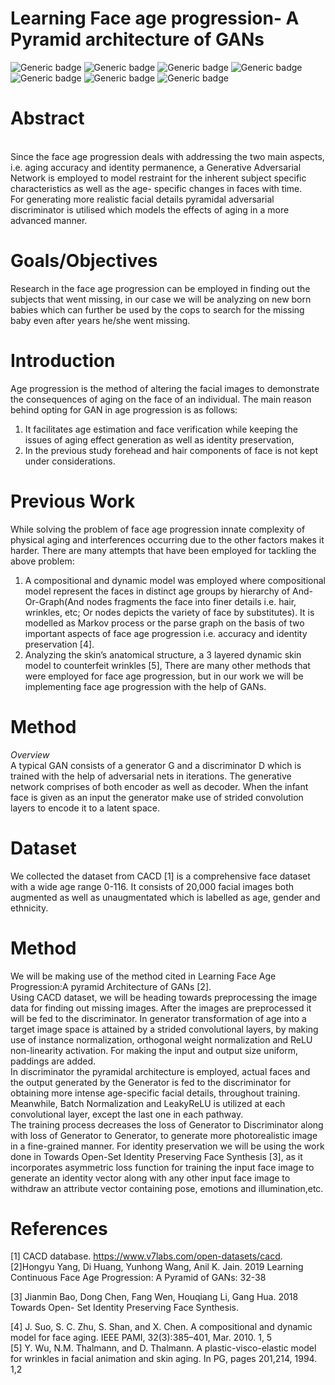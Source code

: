 # Learning Face age progression- A Pyramid architecture of GANs
![Generic badge](https://img.shields.io/badge/Deep_Learning:-green.svg) ![Generic badge](https://img.shields.io/badge/Python-V3:-blue.svg)
![Generic badge](https://img.shields.io/badge/PyTorch:-green.svg)  ![Generic badge](https://img.shields.io/badge/GANs:-blue.svg)    ![Generic badge](https://img.shields.io/badge/Image_Processing:-green.svg)  ![Generic badge](https://img.shields.io/badge/Face_Age_Progression:-orange.svg)  ![Generic badge](https://img.shields.io/badge/Computer_Vision:-red.svg)
# Abstract
<br>
Since the face age progression deals with addressing the two main aspects, i.e. aging
accuracy and identity permanence, a Generative Adversarial Network is employed to model
restraint for the inherent subject specific characteristics as well as the age- specific changes in
faces with time. <br>
For generating more realistic facial details pyramidal adversarial discriminator is utilised
which models the effects of aging in a more advanced manner. 

# Goals/Objectives
Research in the face age progression can be employed in finding out the subjects that went
missing, in our case we will be analyzing on new born babies which can further be used by
the cops to search for the missing baby even after years he/she went missing. 
# Introduction
Age progression is the method of altering the facial images to demonstrate the consequences
of aging on the face of an individual.
The main reason behind opting for GAN in age progression is as follows:
  1. It facilitates age estimation and face verification while keeping the issues of aging
    effect generation as well as identity preservation,
  2. In the previous study forehead and hair components of face is not kept under
    considerations. 
# Previous Work
While solving the problem of face age progression innate complexity of physical aging and
interferences occurring due to the other factors makes it harder. There are many attempts that
have been employed for tackling the above problem:
  1. A compositional and dynamic model was employed where compositional model
    represent the faces in distinct age groups by hierarchy of And-Or-Graph(And nodes
    fragments the face into finer details i.e. hair, wrinkles, etc; Or nodes depicts the
    variety of face by substitutes). It is modelled as Markov process or the parse graph on
    the basis of two important aspects of face age progression i.e. accuracy and identity
    preservation [4].
 2. Analyzing the skin’s anatomical structure, a 3 layered dynamic skin model to
counterfeit wrinkles [5],
There are many other methods that were employed for face age progression, but in our work
we will be implementing face age progression with the help of GANs. <br>

# Method
_Overview_ <br>
A typical GAN consists of a generator G and a discriminator D which is trained with the help
of adversarial nets in iterations.
The generative network comprises of both encoder as well as decoder.
When the infant face is given as an input the generator make use of strided convolution layers
to encode it to a latent space.
# Dataset
We collected the dataset from CACD [1] is a comprehensive face dataset with a wide age
range 0-116. It consists of 20,000 facial images both augmented as well as unaugmentated
which is labelled as age, gender and ethnicity.
# Method
We will be making use of the method cited in Learning Face Age Progression:A pyramid
Architecture of GANs [2]. <br>
Using CACD dataset, we will be heading towards preprocessing the image data for finding
out missing images. After the images are preprocessed it will be fed to the discriminator.
In generator transformation of age into a target image space is attained by a strided
convolutional layers, by making use of instance normalization, orthogonal weight
normalization and ReLU non-linearity activation. For making the input and output size
uniform, paddings are added. <br>
In discriminator the pyramidal architecture is employed, actual faces and the output generated
by the Generator is fed to the discriminator for obtaining more intense age-specific facial
details, throughout training. Meanwhile, Batch Normalization and LeakyReLU is utilized at
each convolutional layer, except the last one in each pathway. <br>
The training process decreases the loss of Generator to Discriminator along with loss of
Generator to Generator, to generate more photorealistic image in a fine-grained manner.
For identity preservation we will be using the work done in Towards Open-Set Identity
Preserving Face Synthesis [3], as it incorporates asymmetric loss function for training the
input face image to generate an identity vector along with any other input face image to
withdraw an attribute vector containing pose, emotions and illumination,etc. <br>

# References
[1] CACD database. https://www.v7labs.com/open-datasets/cacd. <br>
[2]Hongyu Yang, Di Huang, Yunhong Wang, Anil K. Jain. 2019 Learning Continuous
Face Age Progression: A Pyramid of GANs: 32-38 <br>

[3] Jianmin Bao, Dong Chen, Fang Wen, Houqiang Li, Gang Hua. 2018 Towards Open-
Set Identity Preserving Face Synthesis. <br>

[4] J. Suo, S. C. Zhu, S. Shan, and X. Chen. A compositional and dynamic model for face
aging. IEEE PAMI, 32(3):385–401, Mar. 2010. 1, 5 <br>
[5] Y. Wu, N.M. Thalmann, and D. Thalmann. A plastic-visco-elastic model for wrinkles
in facial animation and skin aging. In PG, pages 201,214, 1994. 1,2 <br>

